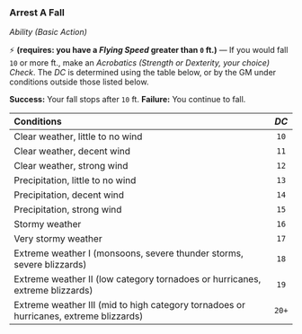 ### Arrest A Fall
*Ability (Basic Action)*

⚡ **(requires: you have a *Flying Speed* greater than `0` ft.)** — If you would fall `10` or more ft., make an *Acrobatics (Strength or Dexterity, your choice) Check*. The *DC* is determined using the table below, or by the GM under conditions outside those listed below.

**Success:** Your fall stops after `10` ft.
**Failure:** You continue to fall.

| Conditions                                                                            | *DC*  |
|:--------------------------------------------------------------------------------------|:-----:|
| Clear weather, little to no wind                                                      | `10`  |
| Clear weather, decent wind                                                            | `11`  |
| Clear weather, strong wind                                                            | `12`  |
| Precipitation, little to no wind                                                      | `13`  |
| Precipitation, decent wind                                                            | `14`  |
| Precipitation, strong wind                                                            | `15`  |
| Stormy weather                                                                        | `16`  |
| Very stormy weather                                                                   | `17`  |
| Extreme weather I (monsoons, severe thunder storms, severe blizzards)                 | `18`  |
| Extreme weather II (low category tornadoes or hurricanes, extreme blizzards)          | `19`  |
| Extreme weather III (mid to high category tornadoes or hurricanes, extreme blizzards) | `20+` |
